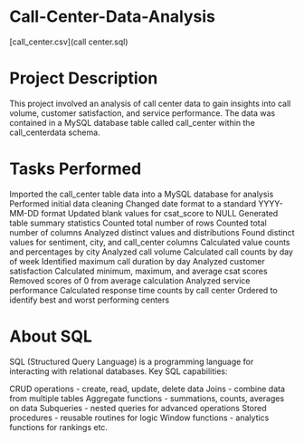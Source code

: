 # Call-Center-Data-Analysis
[call_center.csv](call center.sql)

# Project Description
This project involved an analysis of call center data to gain insights into call volume, customer satisfaction, and service performance. The data was contained in a MySQL database table called call_center within the call_centerdata schema.

#  Tasks Performed
Imported the call_center table data into a MySQL database for analysis
Performed initial data cleaning Changed date format to a standard YYYY-MM-DD format Updated blank values for csat_score to NULL
Generated table summary statistics Counted total number of rows Counted total number of columns
Analyzed distinct values and distributions Found distinct values for sentiment, city, and call_center columns Calculated value counts and percentages by city
Analyzed call volume Calculated call counts by day of week Identified maximum call duration by day
Analyzed customer satisfaction Calculated minimum, maximum, and average csat scores Removed scores of 0 from average calculation
Analyzed service performance Calculated response time counts by call center Ordered to identify best and worst performing centers

# About SQL
SQL (Structured Query Language) is a programming language for interacting with relational databases. Key SQL capabilities:

CRUD operations - create, read, update, delete data
Joins - combine data from multiple tables
Aggregate functions - summations, counts, averages on data
Subqueries - nested queries for advanced operations
Stored procedures - reusable routines for logic
Window functions - analytics functions for rankings etc.
